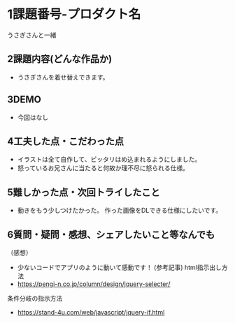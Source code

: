 
#   1課題番号-プロダクト名
うさぎさんと一緒

##  2課題内容(どんな作品か)
-   うさぎさんを着せ替えできます。

##  3DEMO
-   今回はなし

##  4工夫した点・こだわった点
-   イラストは全て自作して、ピッタリはめ込まれるようにしました。
-   怒っているお兄さんに当たると何故か理不尽に怒られる仕様。
    
##  5難しかった点・次回トライしたこと
-   動きをもう少しつけたかった。
    作った画像をDLできる仕様にしたいです。

##  6質問・疑問・感想、シェアしたいこと等なんでも
（感想）
-   少ないコードでアプリのように動いて感動です！
(参考記事)
html指示出し方法
-   https://pengi-n.co.jp/column/design/jquery-selecter/

条件分岐の指示方法
-   https://stand-4u.com/web/javascript/jquery-if.html